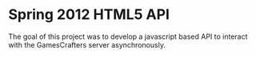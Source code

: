 Spring 2012 HTML5 API
=====================

The goal of this project was to develop a javascript based API to interact with the GamesCrafters server asynchronously.
